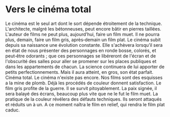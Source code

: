 # Vers le cinéma total

Le cinéma est le seul art dont le sort dépende étroitement de la technique. L'architecte, mal­gré les bétonneuses, peut encore bâtir en pierres taillées. L'auteur de films ne peut plus, aujour­d’hui, faire un film muet. Il ne pourra plus, de­main, faire un film gris, après‑demain un film plat. Le cinéma subit depuis sa naissance une évo­lution constante. Elle s'achèvera lorsqu’il sera en état de nous présenter des personnages en ronde bosse, colorés, et peut‑être odorants ; que ces personnages se libéreront de l'écran et de l'obscurité des salles pour aller se promener sur les places publiques et dans les appartements de chacun. La science continuera de lui apporter de petits perfectionnements. Mais il aura atteint, en gros, son état parfait. Cinéma total. Le cinéma n'existe pas encore. Nos films sont des esquisses a la mine de plomb. Déjà les procédés de couleur donnent satisfaction. Le film gris profite de la guerre. Il se survit pitoyablement. La paix signée, il sera balayé des écrans, beaucoup plus vite que ne le fut le film muet. La pratique de la couleur révélera des défauts techniques. Ils seront attaqués et réduits un à un. A ce moment naîtra le film en relief, qui rendra le film plat caduc.